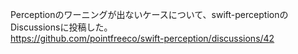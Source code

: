 Perceptionのワーニングが出ないケースについて、swift-perceptionのDiscussionsに投稿した。  
https://github.com/pointfreeco/swift-perception/discussions/42
